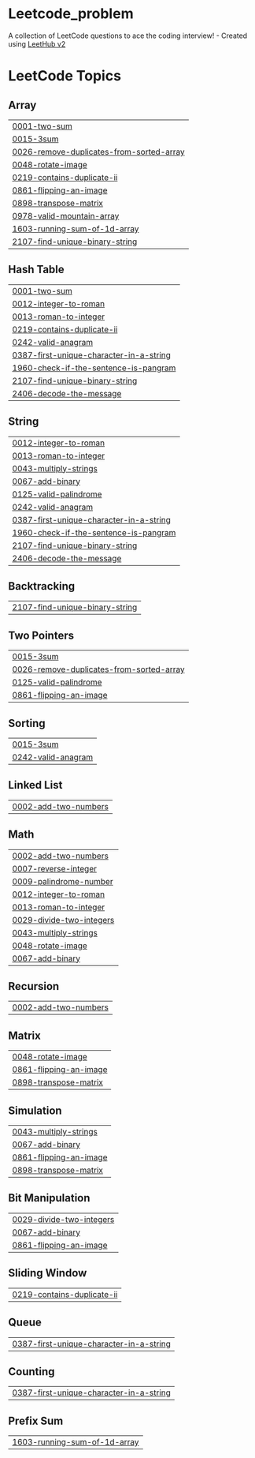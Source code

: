 # Leetcode_problem
A collection of LeetCode questions to ace the coding interview! - Created using [LeetHub v2](https://github.com/arunbhardwaj/LeetHub-2.0)

<!---LeetCode Topics Start-->
# LeetCode Topics
## Array
|  |
| ------- |
| [0001-two-sum](https://github.com/vk3005/Leetcode_problem/tree/master/0001-two-sum) |
| [0015-3sum](https://github.com/vk3005/Leetcode_problem/tree/master/0015-3sum) |
| [0026-remove-duplicates-from-sorted-array](https://github.com/vk3005/Leetcode_problem/tree/master/0026-remove-duplicates-from-sorted-array) |
| [0048-rotate-image](https://github.com/vk3005/Leetcode_problem/tree/master/0048-rotate-image) |
| [0219-contains-duplicate-ii](https://github.com/vk3005/Leetcode_problem/tree/master/0219-contains-duplicate-ii) |
| [0861-flipping-an-image](https://github.com/vk3005/Leetcode_problem/tree/master/0861-flipping-an-image) |
| [0898-transpose-matrix](https://github.com/vk3005/Leetcode_problem/tree/master/0898-transpose-matrix) |
| [0978-valid-mountain-array](https://github.com/vk3005/Leetcode_problem/tree/master/0978-valid-mountain-array) |
| [1603-running-sum-of-1d-array](https://github.com/vk3005/Leetcode_problem/tree/master/1603-running-sum-of-1d-array) |
| [2107-find-unique-binary-string](https://github.com/vk3005/Leetcode_problem/tree/master/2107-find-unique-binary-string) |
## Hash Table
|  |
| ------- |
| [0001-two-sum](https://github.com/vk3005/Leetcode_problem/tree/master/0001-two-sum) |
| [0012-integer-to-roman](https://github.com/vk3005/Leetcode_problem/tree/master/0012-integer-to-roman) |
| [0013-roman-to-integer](https://github.com/vk3005/Leetcode_problem/tree/master/0013-roman-to-integer) |
| [0219-contains-duplicate-ii](https://github.com/vk3005/Leetcode_problem/tree/master/0219-contains-duplicate-ii) |
| [0242-valid-anagram](https://github.com/vk3005/Leetcode_problem/tree/master/0242-valid-anagram) |
| [0387-first-unique-character-in-a-string](https://github.com/vk3005/Leetcode_problem/tree/master/0387-first-unique-character-in-a-string) |
| [1960-check-if-the-sentence-is-pangram](https://github.com/vk3005/Leetcode_problem/tree/master/1960-check-if-the-sentence-is-pangram) |
| [2107-find-unique-binary-string](https://github.com/vk3005/Leetcode_problem/tree/master/2107-find-unique-binary-string) |
| [2406-decode-the-message](https://github.com/vk3005/Leetcode_problem/tree/master/2406-decode-the-message) |
## String
|  |
| ------- |
| [0012-integer-to-roman](https://github.com/vk3005/Leetcode_problem/tree/master/0012-integer-to-roman) |
| [0013-roman-to-integer](https://github.com/vk3005/Leetcode_problem/tree/master/0013-roman-to-integer) |
| [0043-multiply-strings](https://github.com/vk3005/Leetcode_problem/tree/master/0043-multiply-strings) |
| [0067-add-binary](https://github.com/vk3005/Leetcode_problem/tree/master/0067-add-binary) |
| [0125-valid-palindrome](https://github.com/vk3005/Leetcode_problem/tree/master/0125-valid-palindrome) |
| [0242-valid-anagram](https://github.com/vk3005/Leetcode_problem/tree/master/0242-valid-anagram) |
| [0387-first-unique-character-in-a-string](https://github.com/vk3005/Leetcode_problem/tree/master/0387-first-unique-character-in-a-string) |
| [1960-check-if-the-sentence-is-pangram](https://github.com/vk3005/Leetcode_problem/tree/master/1960-check-if-the-sentence-is-pangram) |
| [2107-find-unique-binary-string](https://github.com/vk3005/Leetcode_problem/tree/master/2107-find-unique-binary-string) |
| [2406-decode-the-message](https://github.com/vk3005/Leetcode_problem/tree/master/2406-decode-the-message) |
## Backtracking
|  |
| ------- |
| [2107-find-unique-binary-string](https://github.com/vk3005/Leetcode_problem/tree/master/2107-find-unique-binary-string) |
## Two Pointers
|  |
| ------- |
| [0015-3sum](https://github.com/vk3005/Leetcode_problem/tree/master/0015-3sum) |
| [0026-remove-duplicates-from-sorted-array](https://github.com/vk3005/Leetcode_problem/tree/master/0026-remove-duplicates-from-sorted-array) |
| [0125-valid-palindrome](https://github.com/vk3005/Leetcode_problem/tree/master/0125-valid-palindrome) |
| [0861-flipping-an-image](https://github.com/vk3005/Leetcode_problem/tree/master/0861-flipping-an-image) |
## Sorting
|  |
| ------- |
| [0015-3sum](https://github.com/vk3005/Leetcode_problem/tree/master/0015-3sum) |
| [0242-valid-anagram](https://github.com/vk3005/Leetcode_problem/tree/master/0242-valid-anagram) |
## Linked List
|  |
| ------- |
| [0002-add-two-numbers](https://github.com/vk3005/Leetcode_problem/tree/master/0002-add-two-numbers) |
## Math
|  |
| ------- |
| [0002-add-two-numbers](https://github.com/vk3005/Leetcode_problem/tree/master/0002-add-two-numbers) |
| [0007-reverse-integer](https://github.com/vk3005/Leetcode_problem/tree/master/0007-reverse-integer) |
| [0009-palindrome-number](https://github.com/vk3005/Leetcode_problem/tree/master/0009-palindrome-number) |
| [0012-integer-to-roman](https://github.com/vk3005/Leetcode_problem/tree/master/0012-integer-to-roman) |
| [0013-roman-to-integer](https://github.com/vk3005/Leetcode_problem/tree/master/0013-roman-to-integer) |
| [0029-divide-two-integers](https://github.com/vk3005/Leetcode_problem/tree/master/0029-divide-two-integers) |
| [0043-multiply-strings](https://github.com/vk3005/Leetcode_problem/tree/master/0043-multiply-strings) |
| [0048-rotate-image](https://github.com/vk3005/Leetcode_problem/tree/master/0048-rotate-image) |
| [0067-add-binary](https://github.com/vk3005/Leetcode_problem/tree/master/0067-add-binary) |
## Recursion
|  |
| ------- |
| [0002-add-two-numbers](https://github.com/vk3005/Leetcode_problem/tree/master/0002-add-two-numbers) |
## Matrix
|  |
| ------- |
| [0048-rotate-image](https://github.com/vk3005/Leetcode_problem/tree/master/0048-rotate-image) |
| [0861-flipping-an-image](https://github.com/vk3005/Leetcode_problem/tree/master/0861-flipping-an-image) |
| [0898-transpose-matrix](https://github.com/vk3005/Leetcode_problem/tree/master/0898-transpose-matrix) |
## Simulation
|  |
| ------- |
| [0043-multiply-strings](https://github.com/vk3005/Leetcode_problem/tree/master/0043-multiply-strings) |
| [0067-add-binary](https://github.com/vk3005/Leetcode_problem/tree/master/0067-add-binary) |
| [0861-flipping-an-image](https://github.com/vk3005/Leetcode_problem/tree/master/0861-flipping-an-image) |
| [0898-transpose-matrix](https://github.com/vk3005/Leetcode_problem/tree/master/0898-transpose-matrix) |
## Bit Manipulation
|  |
| ------- |
| [0029-divide-two-integers](https://github.com/vk3005/Leetcode_problem/tree/master/0029-divide-two-integers) |
| [0067-add-binary](https://github.com/vk3005/Leetcode_problem/tree/master/0067-add-binary) |
| [0861-flipping-an-image](https://github.com/vk3005/Leetcode_problem/tree/master/0861-flipping-an-image) |
## Sliding Window
|  |
| ------- |
| [0219-contains-duplicate-ii](https://github.com/vk3005/Leetcode_problem/tree/master/0219-contains-duplicate-ii) |
## Queue
|  |
| ------- |
| [0387-first-unique-character-in-a-string](https://github.com/vk3005/Leetcode_problem/tree/master/0387-first-unique-character-in-a-string) |
## Counting
|  |
| ------- |
| [0387-first-unique-character-in-a-string](https://github.com/vk3005/Leetcode_problem/tree/master/0387-first-unique-character-in-a-string) |
## Prefix Sum
|  |
| ------- |
| [1603-running-sum-of-1d-array](https://github.com/vk3005/Leetcode_problem/tree/master/1603-running-sum-of-1d-array) |
<!---LeetCode Topics End-->